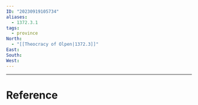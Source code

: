 ```yaml
---
ID: "20230919105734"
aliases:
  - 1372.3.1
tags:
  - province
North:
  - "[[Theocracy of Olpen|1372.3]]"
East: 
South: 
West:
---
```



---

# Reference
